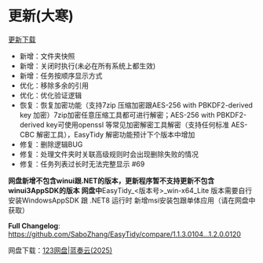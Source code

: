 
# 更新(大寒)

[更新下载](https://github.com/SaboZhang/EasyTidy/releases)

- 新增：文件夹快照
- 新增：关闭时执行(未必在所有系统上都生效)
- 新增：任务按顺序显示方式
- 优化：移除多余的引用
- 优化：优化验证逻辑
- 恢复：恢复加密功能（支持7zip 压缩加密跟AES-256 with PBKDF2-derived key 加密）7zip加密任意压缩工具都可进行解密；AES-256 with PBKDF2-derived key可使用openssl 等常见加密解密工具解密（支持任何标准 AES-CBC 解密工具），EasyTidy 解密功能预计下个版本中增加
- 修复：删除逻辑BUG
- 修复：处理文件夹时关联高级规则时会出现删除失败的情况
- 修复：任务列表过长时无法完整显示 #69

**网盘新增不包含winui跟.NET的版本，更新程序暂不支持更新不包含winui3AppSDK的版本**
**网盘中**EasyTidy_<版本号>_win-x64_Lite 版本需要自行安装WindowsAppSDK 跟 .NET8 运行时
新增msi安装包跟单体应用（请在网盘中获取）

**Full Changelog**: <https://github.com/SaboZhang/EasyTidy/compare/1.1.3.0104...1.2.0.0120>

网盘下载：[123网盘](https://www.123684.com/s/hbzgTd-fmmt)|[蓝奏云(2025)](https://wwoo.lanzouu.com/b02u2ne0eh)
